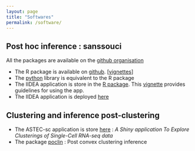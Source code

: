 ```yaml
---
layout: page
title: "Softwares"
permalink: /software/
---
```


## Post hoc inference : sanssouci

All the packages are available on the [github organisation](https://github.com/sanssouci-org)

- The R package is available on [github](https://github.com/sanssouci-org/sanssouci). [[vignettes](https://sanssouci-org.github.io/sanssouci/)]
- The [python](https://github.com/sanssouci-org/sanssouci.python) library is equivalent to the R package
- The IIDEA application is store in the [R package](https://github.com/sanssouci-org/IIDEA). This [vignette](https://sanssouci-org.github.io/sanssouci/articles/IIDEA.html) provides guidelines for using the app. 
- The IIDEA application is deployed [here](https://shiny-iidea-sanssouci.apps.math.cnrs.fr/)

## Clustering and inference post-clustering

- The ASTEC-sc application is store [here](https://plmlab.math.cnrs.fr/nicolas.enjalbertcourrech/shiny-custom/-/tree/master/) : _A Shiny application To Explore Clusterings of Single-Cell RNA-seq data_
- The package [poclin](https://plmlab.math.cnrs.fr/pneuvial/poclin) : Post convex clustering inference


